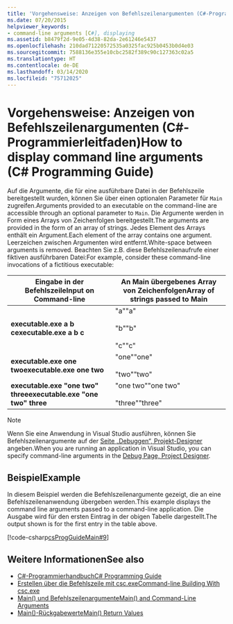 ```yaml
---
title: 'Vorgehensweise: Anzeigen von Befehlszeilenargumenten (C#-Programmierleitfaden)'
ms.date: 07/20/2015
helpviewer_keywords:
- command-line arguments [C#], displaying
ms.assetid: b8479f2d-9e05-4d38-82da-2e61246e5437
ms.openlocfilehash: 210dad71220572535a0325fac925b0453b0d4e03
ms.sourcegitcommit: 7588136e355e10cbc2582f389c90c127363c02a5
ms.translationtype: HT
ms.contentlocale: de-DE
ms.lasthandoff: 03/14/2020
ms.locfileid: "75712025"
---
```

# <a name="how-to-display-command-line-arguments-c-programming-guide"></a><span data-ttu-id="bcb4e-102">Vorgehensweise: Anzeigen von Befehlszeilenargumenten (C#-Programmierleitfaden)</span><span class="sxs-lookup"><span data-stu-id="bcb4e-102">How to display command line arguments (C# Programming Guide)</span></span>
<span data-ttu-id="bcb4e-103">Auf die Argumente, die für eine ausführbare Datei in der Befehlszeile bereitgestellt wurden, können Sie über einen optionalen Parameter für `Main` zugreifen.</span><span class="sxs-lookup"><span data-stu-id="bcb4e-103">Arguments provided to an executable on the command-line are accessible through an optional parameter to `Main`.</span></span> <span data-ttu-id="bcb4e-104">Die Argumente werden in Form eines Arrays von Zeichenfolgen bereitgestellt.</span><span class="sxs-lookup"><span data-stu-id="bcb4e-104">The arguments are provided in the form of an array of strings.</span></span> <span data-ttu-id="bcb4e-105">Jedes Element des Arrays enthält ein Argument.</span><span class="sxs-lookup"><span data-stu-id="bcb4e-105">Each element of the array contains one argument.</span></span> <span data-ttu-id="bcb4e-106">Leerzeichen zwischen Argumenten wird entfernt.</span><span class="sxs-lookup"><span data-stu-id="bcb4e-106">White-space between arguments is removed.</span></span> <span data-ttu-id="bcb4e-107">Beachten Sie z.B. diese Befehlszeilenaufrufe einer fiktiven ausführbaren Datei:</span><span class="sxs-lookup"><span data-stu-id="bcb4e-107">For example, consider these command-line invocations of a fictitious executable:</span></span>  
  
|<span data-ttu-id="bcb4e-108">Eingabe in der Befehlszeile</span><span class="sxs-lookup"><span data-stu-id="bcb4e-108">Input on Command-line</span></span>|<span data-ttu-id="bcb4e-109">An Main übergebenes Array von Zeichenfolgen</span><span class="sxs-lookup"><span data-stu-id="bcb4e-109">Array of strings passed to Main</span></span>|  
|----------------------------|-------------------------------------|  
|<span data-ttu-id="bcb4e-110">**executable.exe a b c**</span><span class="sxs-lookup"><span data-stu-id="bcb4e-110">**executable.exe a b c**</span></span>|<span data-ttu-id="bcb4e-111">"a"</span><span class="sxs-lookup"><span data-stu-id="bcb4e-111">"a"</span></span><br /><br /> <span data-ttu-id="bcb4e-112">"b"</span><span class="sxs-lookup"><span data-stu-id="bcb4e-112">"b"</span></span><br /><br /> <span data-ttu-id="bcb4e-113">"c"</span><span class="sxs-lookup"><span data-stu-id="bcb4e-113">"c"</span></span>|  
|<span data-ttu-id="bcb4e-114">**executable.exe one two**</span><span class="sxs-lookup"><span data-stu-id="bcb4e-114">**executable.exe one two**</span></span>|<span data-ttu-id="bcb4e-115">"one"</span><span class="sxs-lookup"><span data-stu-id="bcb4e-115">"one"</span></span><br /><br /> <span data-ttu-id="bcb4e-116">"two"</span><span class="sxs-lookup"><span data-stu-id="bcb4e-116">"two"</span></span>|  
|<span data-ttu-id="bcb4e-117">**executable.exe "one two" three**</span><span class="sxs-lookup"><span data-stu-id="bcb4e-117">**executable.exe "one two" three**</span></span>|<span data-ttu-id="bcb4e-118">"one two"</span><span class="sxs-lookup"><span data-stu-id="bcb4e-118">"one two"</span></span><br /><br /> <span data-ttu-id="bcb4e-119">"three"</span><span class="sxs-lookup"><span data-stu-id="bcb4e-119">"three"</span></span>|  
  
> [!NOTE]
> <span data-ttu-id="bcb4e-120">Wenn Sie eine Anwendung in Visual Studio ausführen, können Sie Befehlszeilenargumente auf der [Seite „Debuggen“, Projekt-Designer](/visualstudio/ide/reference/debug-page-project-designer) angeben.</span><span class="sxs-lookup"><span data-stu-id="bcb4e-120">When you are running an application in Visual Studio, you can specify command-line arguments in the [Debug Page, Project Designer](/visualstudio/ide/reference/debug-page-project-designer).</span></span>  
  
## <a name="example"></a><span data-ttu-id="bcb4e-121">Beispiel</span><span class="sxs-lookup"><span data-stu-id="bcb4e-121">Example</span></span>  
 <span data-ttu-id="bcb4e-122">In diesem Beispiel werden die Befehlszeilenargumente gezeigt, die an eine Befehlszeilenanwendung übergeben werden.</span><span class="sxs-lookup"><span data-stu-id="bcb4e-122">This example displays the command line arguments passed to a command-line application.</span></span> <span data-ttu-id="bcb4e-123">Die Ausgabe wird für den ersten Eintrag in der obigen Tabelle dargestellt.</span><span class="sxs-lookup"><span data-stu-id="bcb4e-123">The output shown is for the first entry in the table above.</span></span>  
  
 [!code-csharp[csProgGuideMain#9](~/samples/snippets/csharp/VS_Snippets_VBCSharp/csProgGuideMain/CS/Class1.cs#9)]  
  
## <a name="see-also"></a><span data-ttu-id="bcb4e-124">Weitere Informationen</span><span class="sxs-lookup"><span data-stu-id="bcb4e-124">See also</span></span>

- [<span data-ttu-id="bcb4e-125">C#-Programmierhandbuch</span><span class="sxs-lookup"><span data-stu-id="bcb4e-125">C# Programming Guide</span></span>](../index.md)
- [<span data-ttu-id="bcb4e-126">Erstellen über die Befehlszeile mit csc.exe</span><span class="sxs-lookup"><span data-stu-id="bcb4e-126">Command-line Building With csc.exe</span></span>](../../language-reference/compiler-options/command-line-building-with-csc-exe.md)
- [<span data-ttu-id="bcb4e-127">Main() und Befehlszeilenargumente</span><span class="sxs-lookup"><span data-stu-id="bcb4e-127">Main() and Command-Line Arguments</span></span>](./index.md)
- [<span data-ttu-id="bcb4e-128">Main()-Rückgabewerte</span><span class="sxs-lookup"><span data-stu-id="bcb4e-128">Main() Return Values</span></span>](./main-return-values.md)
